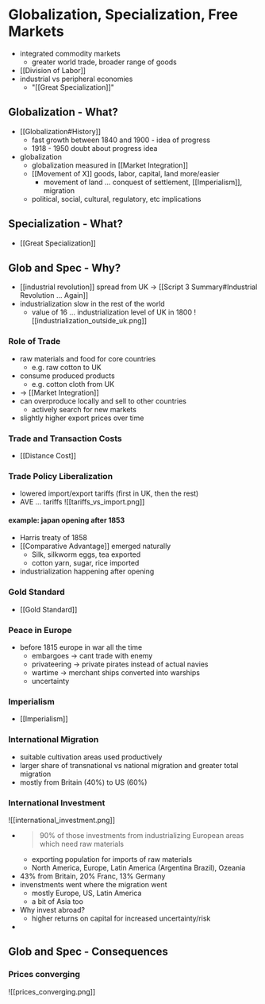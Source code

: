 # Globalization, Specialization, Free Markets
- integrated commodity markets
	- greater world trade, broader range of goods
- [[Division of Labor]]
- industrial vs peripheral economies
	- "[[Great Specialization]]"

## Globalization - What?
- [[Globalization#History]]
	- fast growth between 1840 and 1900 - idea of progress
	- 1918 - 1950 doubt about progress idea
- globalization
	- globalization measured in [[Market Integration]]
	- [[Movement of X]] goods, labor, capital, land more/easier
		- movement of land ... conquest of settlement, [[Imperialism]], migration
	- political, social, cultural, regulatory, etc implications
	
## Specialization - What?
- [[Great Specialization]]

## Glob and Spec - Why?
- [[industrial revolution]] spread from UK -> [[Script 3 Summary#Industrial Revolution ... Again]]
- industrialization slow in the rest of the world
	- value of 16 ... industrialization level of UK in 1800
![[industrialization_outside_uk.png]]
### Role of Trade
- raw materials and food for core countries
	- e.g. raw cotton to UK
- consume produced products
	- e.g. cotton cloth from UK
- -> [[Market Integration]]
- can overproduce locally and sell to other countries
	- actively search for new markets
- slightly higher export prices over time

### Trade and Transaction Costs
- [[Distance Cost]]

### Trade Policy Liberalization
- lowered import/export tariffs (first in UK, then the rest)
- AVE ... tariffs
![[tariffs_vs_import.png]]
#### example: japan opening after 1853
- Harris treaty of 1858
- [[Comparative Advantage]] emerged naturally
	- Silk, silkworm eggs, tea exported
	- cotton yarn, sugar, rice imported
- industrialization happening after opening

### Gold Standard
- [[Gold Standard]]

### Peace in Europe
- before 1815 europe in war all the time
	- embargoes -> cant trade with enemy
	- privateering -> private pirates instead of actual navies
	- wartime -> merchant ships converted into warships
	- uncertainty

### Imperialism
- [[Imperialism]]

### International Migration
- suitable cultivation areas used productively
- larger share of transnational vs national migration and greater total migration
- mostly from Britain (40%) to US (60%)

### International Investment
![[international_investment.png]]
- >90% of those investments from industrializing European areas which need raw materials
	- exporting population for imports of raw materials
	- North America, Europe, Latin America (Argentina Brazil), Ozeania
- 43% from Britain, 20% Franc, 13% Germany
- invenstments went where the migration went
	- mostly Europe, US, Latin America
	- a bit of Asia too
- Why invest abroad?
	- higher returns on capital for increased uncertainty/risk
- 

## Glob and Spec - Consequences
### Prices converging
![[prices_converging.png]]
